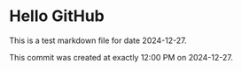 # Hello GitHub
This is a test markdown file for date 2024-12-27.

This commit was created at exactly 12:00 PM on 2024-12-27.
